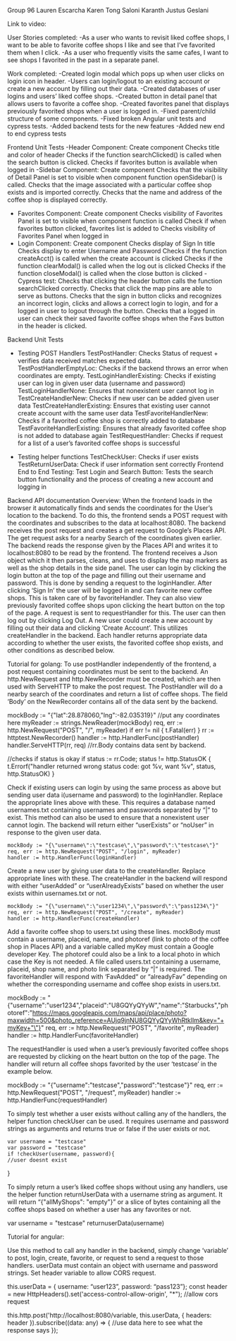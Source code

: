 Group 96
Lauren Escarcha
Karen Tong
Saloni Karanth
Justus Geslani


Link to video: 




User Stories completed:
-As a user who wants to revisit liked coffee shops, I want to be able to favorite coffee shops I like and see that I’ve favorited them when I click.
-As a user who frequently visits the same cafes, I want to see shops I favorited in the past in a separate panel.




Work completed:
-Created login modal which pops up when user clicks on login icon in header.
-Users can login/logout to an existing account or create a new account by filling out their data.
-Created databases of user logins and users’ liked coffee shops. 
-Created button in detail panel that allows users to favorite a coffee shop.
-Created favorites panel that displays previously favorited shops when a user is logged in.
-Fixed parent/child structure of some components.
-Fixed broken Angular unit tests and cypress tests.
-Added backend tests for the new features
-Added new end to end cypress tests




Frontend Unit Tests
-Header Component: 
Create component
Checks title and color of header
Checks if the function searchClicked() is called when the search button is clicked.
Checks if favorites button is available when logged in
-Sidebar Component:
Create component
Checks that the visibility of Detail Panel is set to visible when component function openSidebar() is called.
Checks that the image associated with a particular coffee shop exists and is imported correctly.
Checks that the name and address of the coffee shop is displayed correctly.
- Favorites Component:
Create component
Checks visibility of Favorites Panel is set to visible when component function is called
Check if when favorites button clicked, favorites list is added to
Checks visibility of Favorites Panel when logged in
- Login Component:
Create component
Checks display of Sign In title
Checks display to enter Username and Password
Checks if the function createAcct() is called when the create account is clicked
Checks if the function clearModal() is called when the log out is clicked
Checks if the function closeModal() is called when the close button is clicked
-Cypress test:
Checks that clicking the header button calls the function searchClicked correctly. 
Checks that click the map pins are able to serve as buttons. 
Checks that the sign in button clicks and recognizes an incorrect login, clicks and allows a correct login to login, and for a logged in user to logout through the button.
Checks that a logged in user can check their saved favorite coffee shops when the Favs button in the header is clicked. 




Backend Unit Tests
- Testing POST Handlers
TestPostHandler: Checks Status of request + verifies data received matches expected data.
TestPostHandlerEmptyLoc: Checks if the backend throws an error when coordinates are empty.
TestLoginHandlerExisting: Checks if existing user can log in given user data (username and password)
TestLoginHandlerNone: Ensures that nonexistent user cannot log in
TestCreateHandlerNew: Checks if new user can be added given user data 
TestCreateHandlerExisting: Ensures that existing user cannot create account with the same user data
TestFavoriteHandlerNew: Checks if a favorited coffee shop is correctly added to database
TestFavoriteHandlerExisting: Ensures that already favorited coffee shop is not added to database again
TestRequestHandler: Checks if request for a list of a user’s favorited coffee shops is successful


- Testing helper functions
TestCheckUser: Checks if user exists
TestReturnUserData: Check if user information sent correctly
Frontend End to End Testing:
Test Login and Search Button: Tests the search button functionality and the process of creating a new account and logging in


Backend API documentation
Overview: 
When the frontend loads in the browser it automatically finds and sends the coordinates for the User’s location to the backend. To do this, the frontend sends a POST request with the coordinates and subscribes to the data at localhost:8080. The backend receives the post request and creates a get request to Google’s Places API. The get request asks for a nearby Search of the coordinates given earlier. The backend reads the response given by the Places API and writes it to localhost:8080 to be read by the frontend. The frontend receives a Json object which it then parses, cleans, and uses to display the map markers as well as the shop details in the side panel. 
The user can login by clicking the login button at the top of the page and filling out their username and password. This is done by sending a request to the loginHandler. After clicking ‘Sign In’ the user will be logged in and can favorite new coffee shops. This is taken care of by favoriteHandler. They can also view previously favorited coffee shops upon clicking the heart button on the top of the page. A request is sent to requestHandler for this. The user can then log out by clicking Log Out. A new user could create a new account by filling out their data and clicking ‘Create Account’. This utilizes createHandler in the backend. Each handler returns appropriate data according to whether the user exists, the favorited coffee shop exists, and other conditions as described below. 


Tutorial for golang:
To use postHandler independently of the frontend, a post request containing coordinates must be sent to the backend.  An http.NewRequest and http.NewRecorder must be created, which are then used with ServeHTTP to make the post request. The PostHandler will do a nearby search of the coordinates and return a list of coffee shops. The field ‘Body’ on the NewRecorder contains all of the data sent by the backend. 


mockBody := "{\"lat\":28.878060,\"lng\":-82.035319}"   //put any coordinates here
myReader := strings.NewReader(mockBody)
req, err := http.NewRequest("POST", "/", myReader)
if err != nil {
    t.Fatal(err)
}
rr := httptest.NewRecorder()
handler := http.HandlerFunc(postHandler)
handler.ServeHTTP(rr, req)    //rr.Body contains data sent by backend.

//checks if status is okay
if status := rr.Code; status != http.StatusOK {
        t.Errorf("handler returned wrong status code: got %v, want %v", status, http.StatusOK)
    }


Check if existing users can login by using the same process as above but sending user data i(username and password) to the loginHandler. Replace the appropriate lines above with these. This requires a database named usernames.txt containing usernames and passwords separated by “|” to exist. This method can also be used to ensure that a nonexistent user cannot login. The backend will return either “userExists” or “noUser” in response to the given user data. 

    mockBody := "{\"username\":\"testcase\",\"password\":\"testcase\"}" 
    req, err := http.NewRequest("POST", "/login", myReader)
    handler := http.HandlerFunc(loginHandler)

Create a new user by giving user data to the createHandler. Replace appropriate lines with these. The createHandler in the backend will respond with either “userAdded” or “userAlreadyExists” based on whether the user exists within usernames.txt or not. 

    mockBody := "{\"username\":\"user1234\",\"password\":\"pass1234\"}" 
    req, err := http.NewRequest("POST", "/create", myReader)
    handler := http.HandlerFunc(createHandler)


Add a favorite coffee shop to users.txt using these lines. mockBody must contain a username, placeid, name, and photoref (link to photo of the coffee shop in Places API) and a variable called myKey must contain a Google developer Key. The photoref could also be a link to a local photo in which case the Key is not needed. A file called users.txt containing a username, placeid, shop name, and photo link separated by “|” is required. The favoriteHandler will respond with ‘FavAdded“ or “alreadyFav” depending on whether the corresponding username and coffee shop exists in users.txt.

mockBody := "{\"username\":\"user1234\",\"placeid\":\"U8GQYyQYyW\",\"name\":\"Starbucks\",\"photoref\":\"https://maps.googleapis.com/maps/api/place/photo?maxwidth=500&photo_reference=AUjq9jnNU8GQYyQYyWhRtkllm&key="+myKey+"\"}" 
    	req, err := http.NewRequest("POST", "/favorite", myReader)
    	handler := http.HandlerFunc(favoriteHandler)

The requestHandler is used when a user’s previously favorited coffee shops are requested by clicking on the heart button on the top of the page. The handler will return all coffee shops favorited by the user ‘testcase’ in the example below. 

   mockBody := "{\"username\":\"testcase\",\"password\":\"testcase\"}" 
    req, err := http.NewRequest("POST", "/request", myReader)
    handler := http.HandlerFunc(requestHandler)


To simply test whether a user exists without calling any of the handlers, the helper function checkUser can be used. It requires username and password strings as arguments and returns true or false if the user exists or not. 

    var username = "testcase"
    var password = "testcase" 
    if !checkUser(username, password){
	//user doesnt exist
   }

To simply return a user’s liked coffee shops without using any handlers, use the helper function returnUserData with a username string as argument. It will return “{"allMyShops": "empty"}” or a slice of bytes containing all the coffee shops based on whether a user has any favorites or not. 
	
   var username = "testcase"
   returnuserData(username)
	


Tutorial for angular:	

Use this method to call any handler in the backend, simply change ‘variable’ to post, login, create, favorite, or request to send a request to those handlers. userData must contain an object with username and password strings. Set header variable to allow CORS request. 

this.userData = { username: “user123”, password: “pass123”};
const header = new HttpHeaders().set('access-control-allow-origin', "*");  //allow cors request

this.http.post('http://localhost:8080/variable, this.userData, { headers: header }).subscribe((data: any) => {
   	//use data here to see what the response says
	});

